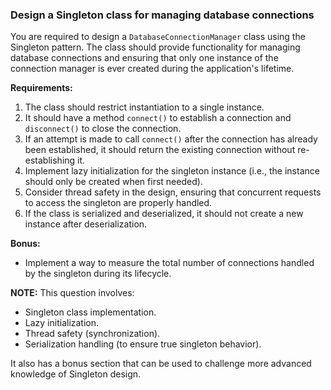 ### Design a Singleton class for managing database connections

You are required to design a `DatabaseConnectionManager` class using the Singleton pattern. The class should provide functionality for managing database connections and ensuring that only one instance of the connection manager is ever created during the application's lifetime.

**Requirements:**
1. The class should restrict instantiation to a single instance.
2. It should have a method `connect()` to establish a connection and `disconnect()` to close the connection.
3. If an attempt is made to call `connect()` after the connection has already been established, it should return the existing connection without re-establishing it.
4. Implement lazy initialization for the singleton instance (i.e., the instance should only be created when first needed).
5. Consider thread safety in the design, ensuring that concurrent requests to access the singleton are properly handled.
6. If the class is serialized and deserialized, it should not create a new instance after deserialization.

**Bonus:**
- Implement a way to measure the total number of connections handled by the singleton during its lifecycle.


**NOTE:**
This question involves:
- Singleton class implementation.
- Lazy initialization.
- Thread safety (synchronization).
- Serialization handling (to ensure true singleton behavior).

It also has a bonus section that can be used to challenge more advanced knowledge of Singleton design.